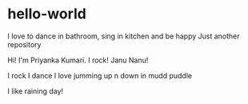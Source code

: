 # hello-world
I love to dance in bathroom, sing in kitchen and be happy 
Just another repository

Hi! I'm Priyanka Kumari. I rock! Janu Nanu! 

I rock
I dance
I love jumming up n down in mudd puddle

I like raining day!

